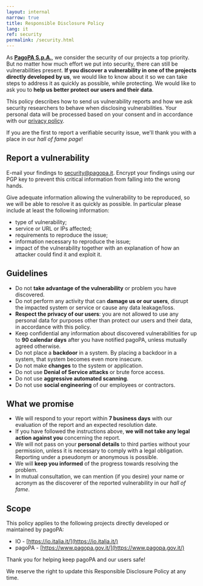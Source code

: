 ```yaml
---
layout: internal
narrow: true
title: Responsible Disclosure Policy
lang: it
ref: security
permalink: /security.html
---
```


As **[PagoPA S.p.A.](https://www.pagopa.gov.it/)**,  we consider the security of our projects a top priority.
But no matter how much effort we put into security, there can still be vulnerabilities present. **If you discover a vulnerability in one of the projects directly developed by us**, we would like to know about it so we can take steps to address it as quickly as possible, while protecting. We would like to ask you to **help us better protect our users and their data**.

This policy describes how to send us vulnerability reports and how we ask security researchers to behave when disclosing vulnerabilities. Your personal data will be processed based on your consent and in accordance with our [privacy policy](https://www.pagopa.gov.it/it/privacy-policy/).

If you are the first to report a verifiable security issue, we'll thank you with a place in our _hall of fame page_!

## Report a vulnerability
E-mail your findings to [security@pagopa.it](mailto:security@pagopa.it). Encrypt your findings using our PGP key to prevent this critical information from falling into the wrong hands.

Give adequate information allowing the vulnerability to be reproduced, so we will be able to resolve it as quickly as possible. In particular please include at least the following information: 

- type of vulnerability;
- service or URL or IPs affected;
- requirements to reproduce the issue;
- information necessary to reproduce the issue;
- impact of the vulnerability together with an explanation of how an attacker could find it and exploit it.

## Guidelines
- Do not **take advantage of the vulnerability** or problem you have discovered. 
- Do not perform any activity that can **damage us or our users**, disrupt the impacted system or service or cause any data leakage/loss.
- **Respect the privacy of our users**:  you are not allowed to use any personal data for purposes other than protect our users and their data, in accordance with this policy. 
- Keep confidential any information about discovered vulnerabilities for up to **90 calendar days** after you have notified pagoPA, unless mutually agreed otherwise.
- Do not place a **backdoor** in a system. By placing a backdoor in a system, that system becomes even more insecure.
- Do not make **changes** to the system or application.
- Do not use **Denial of Service attacks** or brute force access.
- Do not use **aggressive automated scanning**.  
- Do not use **social engineering** of our employees or contractors.

## What we promise
- We will respond to your report within **7 business days** with our evaluation of the report and an expected resolution date.
- If you have followed the instructions above, **we will not take any legal action against you** concerning the report.
- We will not pass on your **personal details** to third parties without your permission, unless it is necessary to comply with a legal obligation. Reporting under a pseudonym or anonymous is possible.
- We will **keep you informed** of the progress towards resolving the problem.
- In mutual consultation, we can mention (if you desire) your name or acronym as the discoverer of the reported vulnerability in our _hall of fame_.

## Scope
This policy applies to the following projects directly developed or maintained by pagoPA:

- IO - [https://io.italia.it/](https://io.italia.it/)
- pagoPA - [https://www.pagopa.gov.it/](https://www.pagopa.gov.it/) 

Thank you for helping keep pagoPA and our users safe!

We reserve the right to update this Responsible Disclosure Policy at any time.

